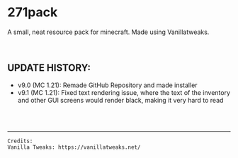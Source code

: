 # 271pack
A small, neat resource pack for minecraft. Made using Vanillatweaks.

<br>

## UPDATE HISTORY:
- v9.0 (MC 1.21): Remade GitHub Repository and made installer
- v9.1 (MC 1.21): Fixed text rendering issue, where the text of the inventory and other GUI screens would render black, making it very hard to read

<br>
<br>
<hr>

```
Credits:
Vanilla Tweaks: https://vanillatweaks.net/
```
